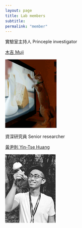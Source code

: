 ```yaml
---
layout: page
title: Lab members
subtitle:
permalink: "member"
---
```

<div class="row">
  <div class="col-md-5">
    <p>實驗室主持人 Princeple investigator</p>
    <p><a href="/pages/ythuang.md">木吉 Muji</a></p>
    <img src="/assets/img/people/Muji_TV_crop.gif">
  </div>
  <div class="col-md-5">
    <p>資深研究員 Senior researcher</p>
    <p><a href="/pages/ythuang.md">黃尹則 Yin-Tse Huang</a></p>
    <img src="/assets/img/people/MeintheField_220px.png">
 </div>
</div>
